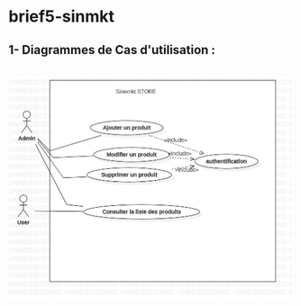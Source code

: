 # brief5-sinmkt

##  1- Diagrammes de Cas d'utilisation :
<br>

<div>
  <img src="https://github.com/devssin/brief5-sinmkt/blob/master/diagrammes/UseCaseDiagram.jpg?raw=true" >
</div>
